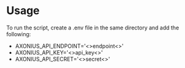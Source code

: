 # Usage

To run the script, create a .env file in the same directory and add the following:
 - AXONIUS_API_ENDPOINT='<>endpoint<>'
 - AXONIUS_API_KEY='<>api_key<>'
 - AXONIUS_API_SECRET='<>secret<>'
